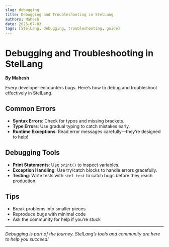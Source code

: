 ```yaml
---
slug: debugging
title: Debugging and Troubleshooting in StelLang
authors: Mahesh
date: 2025-07-03
tags: [StelLang, debugging, troubleshooting, guide]
---
```


# Debugging and Troubleshooting in StelLang

**By Mahesh**

Every developer encounters bugs. Here’s how to debug and troubleshoot effectively in StelLang.

## Common Errors
- **Syntax Errors**: Check for typos and missing brackets.
- **Type Errors**: Use gradual typing to catch mistakes early.
- **Runtime Exceptions**: Read error messages carefully—they’re designed to help!

## Debugging Tools
- **Print Statements**: Use `print()` to inspect variables.
- **Exception Handling**: Use try/catch blocks to handle errors gracefully.
- **Testing**: Write tests with `stel test` to catch bugs before they reach production.

## Tips
- Break problems into smaller pieces
- Reproduce bugs with minimal code
- Ask the community for help if you’re stuck

---

*Debugging is part of the journey. StelLang’s tools and community are here to help you succeed!* 